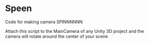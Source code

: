 # Speen
Code for making camera SPINNNNNN

Attach this script to the MainCamera of any Unity 3D project and the camera will rotate around the center of your scene
